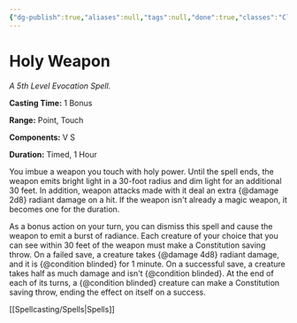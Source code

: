 ```yaml
---
{"dg-publish":true,"aliases":null,"tags":null,"done":true,"classes":"Cleric, Paladin,","spellLevel":5,"school":"Evocation","source":"XGE","permalink":"/spells/holy-weapon/","dgHomeLink":false,"dgPassFrontmatter":true}
---
```


# Holy Weapon
*A 5th Level Evocation Spell.*

**Casting Time:** 1 Bonus

**Range:** Point, Touch

**Components:** V S 

**Duration:** Timed, 1 Hour

You imbue a weapon you touch with holy power. Until the spell ends, the weapon emits bright light in a 30-foot radius and dim light for an additional 30 feet. In addition, weapon attacks made with it deal an extra {@damage 2d8} radiant damage on a hit. If the weapon isn't already a magic weapon, it becomes one for the duration.



As a bonus action on your turn, you can dismiss this spell and cause the weapon to emit a burst of radiance. Each creature of your choice that you can see within 30 feet of the weapon must make a Constitution saving throw. On a failed save, a creature takes {@damage 4d8} radiant damage, and it is {@condition blinded} for 1 minute. On a successful save, a creature takes half as much damage and isn't {@condition blinded}. At the end of each of its turns, a {@condition blinded} creature can make a Constitution saving throw, ending the effect on itself on a success.

[[Spellcasting/Spells|Spells]]